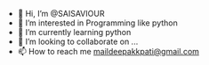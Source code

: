 - 👋 Hi, I’m @SAISAVIOUR
- 👀 I’m interested in Programming like python
- 🌱 I’m currently learning python
- 💞️ I’m looking to collaborate on ...
- 📫 How to reach me maildeepakkpati@gmail.com

<!---
SAISAVIOUR/SAISAVIOUR is a ✨ special ✨ repository because its `README.md` (this file) appears on your GitHub profile.
You can click the Preview link to take a look at your changes.
--->
